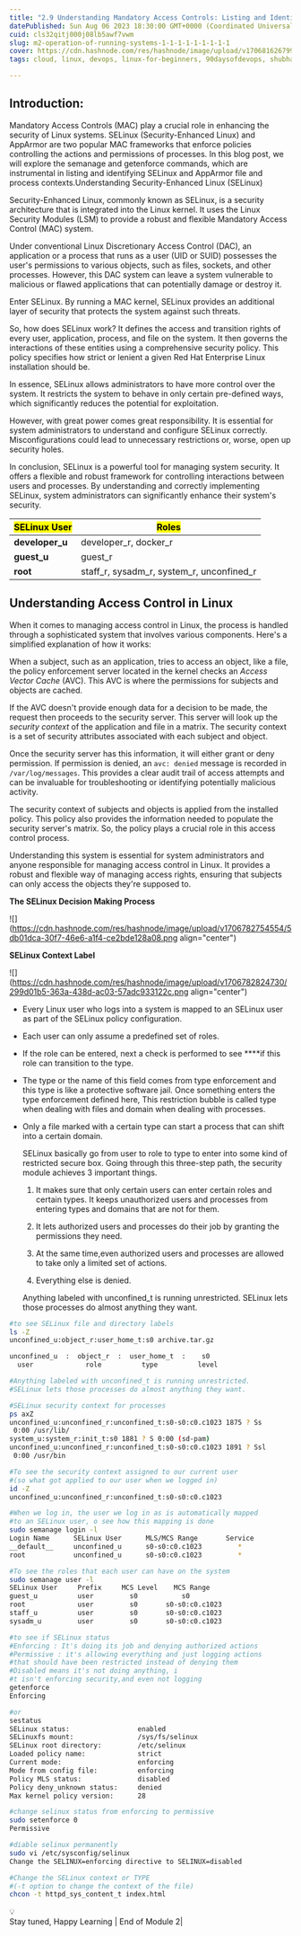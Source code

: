 ```yaml
---
title: "2.9 Understanding Mandatory Access Controls: Listing and Identifying SELinux/AppArmor File and Process Contexts with semanage and getenforce"
datePublished: Sun Aug 06 2023 18:30:00 GMT+0000 (Coordinated Universal Time)
cuid: cls32qitj000j08lb5awf7vwm
slug: m2-operation-of-running-systems-1-1-1-1-1-1-1-1-1
cover: https://cdn.hashnode.com/res/hashnode/image/upload/v1706816267997/dfae2b26-600e-4737-9c8a-2e78c3dacd59.png
tags: cloud, linux, devops, linux-for-beginners, 90daysofdevops, shubhamlondhe, trainwithshubham

---
```


## Introduction:

Mandatory Access Controls (MAC) play a crucial role in enhancing the security of Linux systems. SELinux (Security-Enhanced Linux) and AppArmor are two popular MAC frameworks that enforce policies controlling the actions and permissions of processes. In this blog post, we will explore the semanage and getenforce commands, which are instrumental in listing and identifying SELinux and AppArmor file and process contexts.Understanding Security-Enhanced Linux (SELinux)

Security-Enhanced Linux, commonly known as SELinux, is a security architecture that is integrated into the Linux kernel. It uses the Linux Security Modules (LSM) to provide a robust and flexible Mandatory Access Control (MAC) system.

Under conventional Linux Discretionary Access Control (DAC), an application or a process that runs as a user (UID or SUID) possesses the user's permissions to various objects, such as files, sockets, and other processes. However, this DAC system can leave a system vulnerable to malicious or flawed applications that can potentially damage or destroy it.

Enter SELinux. By running a MAC kernel, SELinux provides an additional layer of security that protects the system against such threats.

So, how does SELinux work? It defines the access and transition rights of every user, application, process, and file on the system. It then governs the interactions of these entities using a comprehensive security policy. This policy specifies how strict or lenient a given Red Hat Enterprise Linux installation should be.

In essence, SELinux allows administrators to have more control over the system. It restricts the system to behave in only certain pre-defined ways, which significantly reduces the potential for exploitation.

However, with great power comes great responsibility. It is essential for system administrators to understand and configure SELinux correctly. Misconfigurations could lead to unnecessary restrictions or, worse, open up security holes.

In conclusion, SELinux is a powerful tool for managing system security. It offers a flexible and robust framework for controlling interactions between users and processes. By understanding and correctly implementing SELinux, system administrators can significantly enhance their system's security.

| **<mark>SELinux User</mark>** | **<mark>Roles</mark>** |
| --- | --- |
| **developer\_u** | developer\_r, docker\_r |
| **guest\_u** | guest\_r |
| **root** | staff\_r, sysadm\_r, system\_r, unconfined\_r |

## Understanding Access Control in Linux

When it comes to managing access control in Linux, the process is handled through a sophisticated system that involves various components. Here's a simplified explanation of how it works:

When a subject, such as an application, tries to access an object, like a file, the policy enforcement server located in the kernel checks an *Access Vector Cache* (AVC). This AVC is where the permissions for subjects and objects are cached.

If the AVC doesn't provide enough data for a decision to be made, the request then proceeds to the security server. This server will look up the *security context* of the application and file in a matrix. The security context is a set of security attributes associated with each subject and object.

Once the security server has this information, it will either grant or deny permission. If permission is denied, an `avc: denied` message is recorded in `/var/log/messages`. This provides a clear audit trail of access attempts and can be invaluable for troubleshooting or identifying potentially malicious activity.

The security context of subjects and objects is applied from the installed policy. This policy also provides the information needed to populate the security server's matrix. So, the policy plays a crucial role in this access control process.

Understanding this system is essential for system administrators and anyone responsible for managing access control in Linux. It provides a robust and flexible way of managing access rights, ensuring that subjects can only access the objects they're supposed to.

**The SELinux Decision Making Process**

![](https://cdn.hashnode.com/res/hashnode/image/upload/v1706782754554/5db01dca-30f7-46e6-a1f4-ce2bde128a08.png align="center")

**SELinux Context Label**

![](https://cdn.hashnode.com/res/hashnode/image/upload/v1706782824730/299d01b5-363a-438d-ac03-57adc933122c.png align="center")

* Every Linux user who logs into a system is mapped to an SELinux user as part of the SELinux policy configuration.
    
* Each user can only assume a predefined set of roles.
    
* If the role can be entered, next a check is performed to see \*\*\*\*if this role can transition to the type.
    
* The type or the name of this field comes from type enforcement and this type is like a protective software jail. Once something enters the type enforcement defined here, This restriction bubble is called type when dealing with files and domain when dealing with processes.
    
* Only a file marked with a certain type can start a process that can shift into a certain domain.
    
    SELinux basically go from user to role to type to enter into some kind of restricted secure box. Going through this three-step path, the security module achieves 3 important things.
    
    1. It makes sure that only certain users can enter certain roles and certain types. It keeps unauthorized users and processes from entering types and domains that are not for them.
        
    2. It lets authorized users and processes do their job by granting the permissions they need.
        
    3. At the same time,even authorized users and processes are allowed to take only a limited set of actions.
        
    4. Everything else is denied.
        
    
    Anything labeled with unconfined\_t is running unrestricted. SELinux lets those processes do almost anything they want.
    

```bash
#to see SELinux file and directory labels
ls -Z
unconfined_u:object_r:user_home_t:s0 archive.tar.gz

unconfined_u  :  object_r  :  user_home_t  :    s0
  user             role          type          level

#Anything labeled with unconfined_t is running unrestricted.
#SELinux lets those processes do almost anything they want.

#SELinux security context for processes
ps axZ
unconfined_u:unconfined_r:unconfined_t:s0-s0:c0.c1023 1875 ? Ss
 0:00 /usr/lib/
system_u:system_r:init_t:s0 1881 ? S 0:00 (sd-pam)
unconfined_u:unconfined_r:unconfined_t:s0-s0:c0.c1023 1891 ? Ssl
 0:00 /usr/bin

#To see the security context assigned to our current user
#(so what got applied to our user when we logged in)
id -Z
unconfined_u:unconfined_r:unconfined_t:s0-s0:c0.c1023

#When we log in, the user we log in as is automatically mapped 
#to an SELinux user, o see how this mapping is done
sudo semanage login -l
Login Name      SELinux User      MLS/MCS Range       Service
__default__     unconfined_u      s0-s0:c0.c1023         *
root            unconfined_u      s0-s0:c0.c1023         *

#To see the roles that each user can have on the system
sudo semanage user -l
SELinux User     Prefix     MCS Level    MCS Range
guest_u          user         s0           s0
root             user         s0       s0-s0:c0.c1023
staff_u          user         s0       s0-s0:c0.c1023
sysadm_u         user         s0       s0-s0:c0.c1023
```

```bash
#to see if SELinux status
#Enforcing : It's doing its job and denying authorized actions
#Permissive : it's allowing everything and just logging actions
#that should have been restricted instead of denying them
#Disabled means it's not doing anything, i
#t isn't enforcing security,and even not logging
getenforce
Enforcing

#or
sestatus
SELinux status:                 enabled
SELinuxfs mount:                /sys/fs/selinux
SELinux root directory:         /etc/selinux
Loaded policy name:             strict
Current mode:                   enforcing
Mode from config file:          enforcing
Policy MLS status:              disabled
Policy deny_unknown status:     denied
Max kernel policy version:      28

#change selinux status from enforcing to permissive
sudo setenforce 0
Permissive

#diable selinux permanently
sudo vi /etc/sysconfig/selinux
Change the SELINUX=enforcing directive to SELINUX=disabled

#Change the SELinux context or TYPE 
#(-t option to change the context of the file)
chcon -t httpd_sys_content_t index.html
```

<div data-node-type="callout">
<div data-node-type="callout-emoji">💡</div>
<div data-node-type="callout-text">Stay tuned, Happy Learning | End of Module 2|</div>
</div>